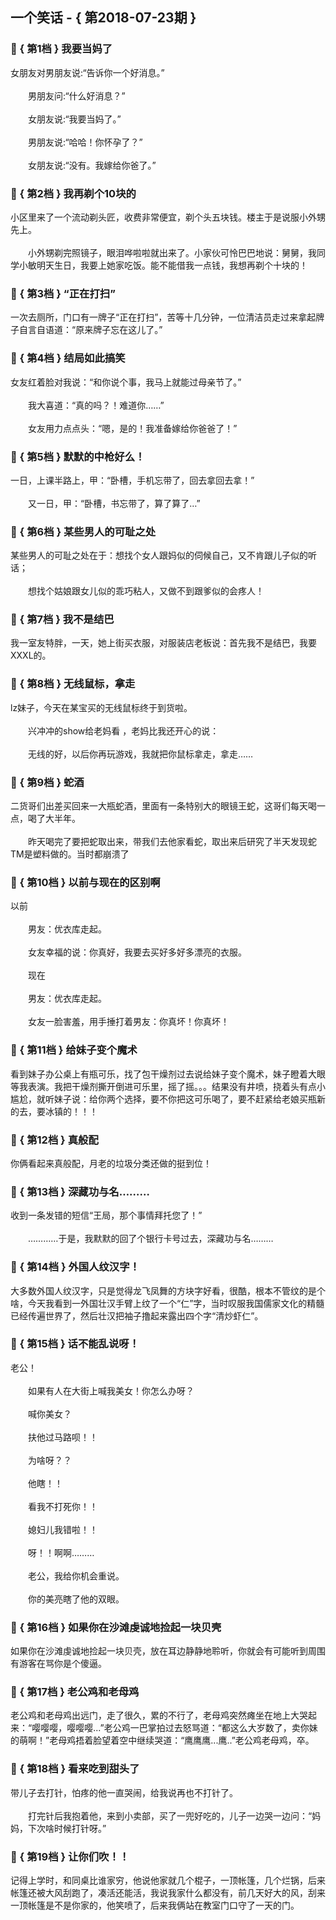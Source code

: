 ## 一个笑话 - { 第2018-07-23期 }
</hr>

### :jack_o_lantern: { 第1档 } 我要当妈了
女朋友对男朋友说:“告诉你一个好消息。”<br/><br/>　　男朋友问:“什么好消息？”<br/><br/>　　女朋友说:“我要当妈了。”<br/><br/>　　男朋友说:“哈哈！你怀孕了？”<br/><br/>　　女朋友说:“没有。我嫁给你爸了。”


### :jack_o_lantern: { 第2档 } 我再剃个10块的
小区里来了一个流动剃头匠，收费非常便宜，剃个头五块钱。楼主于是说服小外甥先上。<br/><br/>　　小外甥剃完照镜子，眼泪哗啦啦就出来了。小家伙可怜巴巴地说：舅舅，我同学小敏明天生日，我要上她家吃饭。能不能借我一点钱，我想再剃个十块的！


### :jack_o_lantern: { 第3档 } “正在打扫”
一次去厕所，门口有一牌子“正在打扫”，苦等十几分钟，一位清洁员走过来拿起牌子自言自语道：“原来牌子忘在这儿了。”


### :jack_o_lantern: { 第4档 } 结局如此搞笑
女友红着脸对我说：“和你说个事，我马上就能过母亲节了。”<br/><br/>　　我大喜道：“真的吗？！难道你……”<br/><br/>　　女友用力点点头：“嗯，是的！我准备嫁给你爸爸了！”


### :jack_o_lantern: { 第5档 } 默默的中枪好么！
一日，上课半路上，甲：“卧槽，手机忘带了，回去拿回去拿！”<br/><br/>　　又一日，甲：“卧槽，书忘带了，算了算了…”


### :jack_o_lantern: { 第6档 } 某些男人的可耻之处
某些男人的可耻之处在于：想找个女人跟妈似的伺候自己，又不肯跟儿子似的听话；<br/><br/>　　想找个姑娘跟女儿似的乖巧粘人，又做不到跟爹似的会疼人！


### :jack_o_lantern: { 第7档 } 我不是结巴
我一室友特胖，一天，她上街买衣服，对服装店老板说：首先我不是结巴，我要XXXL的。


### :jack_o_lantern: { 第8档 } 无线鼠标，拿走
lz妹子，今天在某宝买的无线鼠标终于到货啦。<br/><br/>　　兴冲冲的show给老妈看 ，老妈比我还开心的说：<br/><br/>　　无线的好，以后你再玩游戏，我就把你鼠标拿走，拿走……


### :jack_o_lantern: { 第9档 } 蛇酒
二货哥们出差买回来一大瓶蛇酒，里面有一条特别大的眼镜王蛇，这哥们每天喝一点，喝了大半年。<br/><br/>　　昨天喝完了要把蛇取出来，带我们去他家看蛇，取出来后研究了半天发现蛇TM是塑料做的。当时都崩溃了


### :jack_o_lantern: { 第10档 } 以前与现在的区别啊
以前<br/><br/>　　男友：优衣库走起。<br/><br/>　　女友幸福的说：你真好，我要去买好多好多漂亮的衣服。<br/><br/>　　现在<br/><br/>　　男友：优衣库走起。<br/><br/>　　女友一脸害羞，用手捶打着男友：你真坏！你真坏！


### :jack_o_lantern: { 第11档 } 给妹子变个魔术
看到妹子办公桌上有瓶可乐，找了包干燥剂过去说给妹子变个魔术，妹子瞪着大眼等我表演。我把干燥剂撕开倒进可乐里，摇了摇。。。结果没有井喷，挠着头有点小尴尬，就听妹子说：给你两个选择，要不你把这可乐喝了，要不赶紧给老娘买瓶新的去，要冰镇的！！！


### :jack_o_lantern: { 第12档 } 真般配
你俩看起来真般配，月老的垃圾分类还做的挺到位！


### :jack_o_lantern: { 第13档 } 深藏功与名………
收到一条发错的短信“王局，那个事情拜托您了！”<br/><br/>　　…………于是，我默默的回了个银行卡号过去，深藏功与名………


### :jack_o_lantern: { 第14档 } 外国人纹汉字！
大多数外国人纹汉字，只是觉得龙飞凤舞的方块字好看，很酷，根本不管纹的是个啥，今天我看到一外国壮汉手臂上纹了一个“仁”字，当时叹服我国儒家文化的精髓已经传遍世界了，然后壮汉把袖子撸起来露出四个字“清炒虾仁”。


### :jack_o_lantern: { 第15档 } 话不能乱说呀！
老公！<br/><br/>　　如果有人在大街上喊我美女！你怎么办呀？<br/><br/>　　喊你美女？<br/><br/>　　扶他过马路呗！！<br/><br/>　　为啥呀？？<br/><br/>　　他瞎！！<br/><br/>　　看我不打死你！！<br/><br/>　　媳妇儿我错啦！！<br/><br/>　　呀！！啊啊………<br/><br/>　　老公，我给你机会重说。<br/><br/>　　你的美亮瞎了他的双眼。


### :jack_o_lantern: { 第16档 } 如果你在沙滩虔诚地捡起一块贝壳
如果你在沙滩虔诚地捡起一块贝壳，放在耳边静静地聆听，你就会有可能听到周围有游客在骂你是个傻逼。


### :jack_o_lantern: { 第17档 } 老公鸡和老母鸡
老公鸡和老母鸡出远门，走了很久，累的不行了，老母鸡突然瘫坐在地上大哭起来：“嘤嘤嘤，嘤嘤嘤...”老公鸡一巴掌拍过去怒骂道：“都这么大岁数了，卖你妹的萌啊！”老母鸡捂着脸望着空中继续哭道：“鹰鹰鹰...鹰..”老公鸡老母鸡，卒。


### :jack_o_lantern: { 第18档 } 看来吃到甜头了
带儿子去打针，怕疼的他一直哭闹，给我说再也不打针了。<br/><br/>　　打完针后我抱着他，来到小卖部，买了一兜好吃的，儿子一边哭一边问：“妈妈，下次啥时候打针呀。”


### :jack_o_lantern: { 第19档 } 让你们吹！！
记得上学时，和同桌比谁家穷，他说他家就几个棍子，一顶帐篷，几个烂锅，后来帐篷还被大风刮跑了，凑活还能活，我说我家什么都没有，前几天好大的风，刮来一顶帐篷是不是你家的，他笑喷了，后来我俩站在教室门口守了一天的门。

